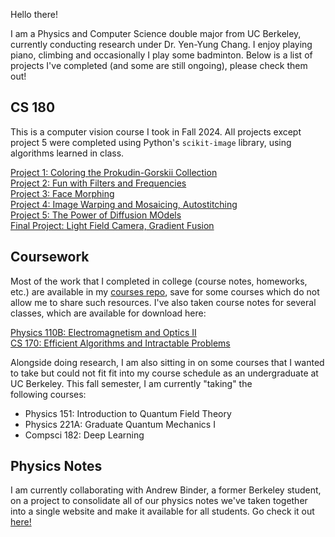 Hello there!

I am a Physics and Computer Science double major from UC Berkeley, currently conducting research
under Dr. Yen-Yung Chang. I enjoy playing piano, climbing and occasionally I play some badminton. 
Below is a list of projects I've completed (and some are still ongoing), please check them out! 

## CS 180

This is a computer vision course I took in Fall 2024. All projects except project 5 were completed using
Python's `scikit-image` library, using algorithms learned in class.   

[Project 1: Coloring the Prokudin-Gorskii Collection](./project-1/index.md)  
[Project 2: Fun with Filters and Frequencies](./project-2/index.md)   
[Project 3: Face Morphing](./project-3/index.md)   
[Project 4: Image Warping and Mosaicing, Autostitching](./project-4/index.md)   
[Project 5: The Power of Diffusion MOdels](./project-5/index.md)   
[Final Project: Light Field Camera, Gradient Fusion](./final-project/index.md)   

## Coursework

Most of the work that I completed in college (course notes,
homeworks, etc.) are available in my [courses repo](https://github.com/ericdu03/Courses), save for some
courses which do not allow me to share such resources. I've also taken course notes for several classes,
which are available for download here:

[Physics 110B: Electromagnetism and Optics II](/notes/110B.pdf)    
[CS 170: Efficient Algorithms and Intractable Problems](/notes/170.pdf)

Alongside doing research, I am also sitting in on some courses that I wanted to take but could not fit
fit into my course schedule as an undergraduate at UC Berkeley. This fall semester, I am currently "taking" the  
following courses:
- Physics 151: Introduction to Quantum Field Theory
- Physics 221A: Graduate Quantum Mechanics I
- Compsci 182: Deep Learning
 
## Physics Notes

I am currently collaborating with Andrew Binder, a former Berkeley student, on a project to consolidate all
of our physics notes we've taken together into a single website and make it available for all students. Go
check it out [here!](https://physnotes.github.io)


